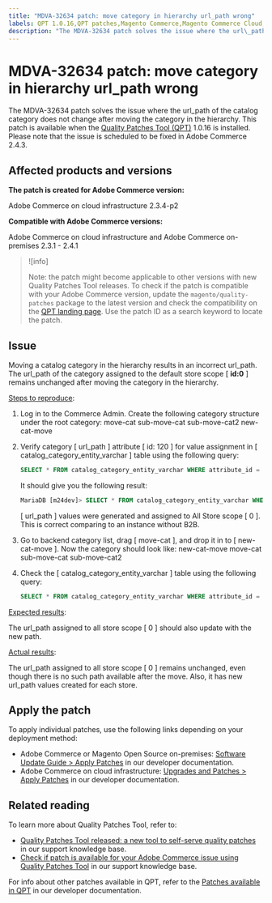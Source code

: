 ```yaml
---
title: "MDVA-32634 patch: move category in hierarchy url_path wrong"
labels: QPT 1.0.16,QPT patches,Magento Commerce,Magento Commerce Cloud,URL,catalog,category,data discrepancies,support tools,Adobe Commerce,cloud infrastructure,on-premises,Magento Open Source,2.3.1,2.3.2,2.3.2-p2,2.3.3,2.3.3-p1,2.3.4,2.3.4-p1,2.3.4-p2,2.3.5,2.3.5-p1,2.3.5-p2,2.3.6,2.3.6-p1,2.3.7,2.4.0,2.4.0-p1,2.4.1
description: "The MDVA-32634 patch solves the issue where the url\_path of the catalog category does not change after moving the category in the hierarchy. This patch is available when the [Quality Patches Tool (QPT)](https://support.magento.com/hc/en-us/articles/360047139492) 1.0.16 is installed. Please note that the issue is scheduled to be fixed in Adobe Commerce 2.4.3."
---
```


# MDVA-32634 patch: move category in hierarchy url_path wrong

The MDVA-32634 patch solves the issue where the url\_path of the catalog category does not change after moving the category in the hierarchy. This patch is available when the [Quality Patches Tool (QPT)](https://support.magento.com/hc/en-us/articles/360047139492) 1.0.16 is installed. Please note that the issue is scheduled to be fixed in Adobe Commerce 2.4.3.

## Affected products and versions

**The patch is created for Adobe Commerce version:**

Adobe Commerce on cloud infrastructure 2.3.4-p2

**Compatible with Adobe Commerce versions:**

Adobe Commerce on cloud infrastructure and Adobe Commerce on-premises 2.3.1 - 2.4.1

>![info]
>
 >Note: the patch might become applicable to other versions with new Quality Patches Tool releases. To check if the patch is compatible with your Adobe Commerce version, update the `magento/quality-patches` package to the latest version and check the compatibility on the [QPT landing page](https://devdocs.magento.com/quality-patches/tool.html#patch-grid). Use the patch ID as a search keyword to locate the patch.

## Issue

Moving a catalog category in the hierarchy results in an incorrect url\_path. The url\_path of the category assigned to the default store scope \[ **id:0** \] remains unchanged after moving the category in the hierarchy.

<ins>Steps to reproduce</ins>:

1. Log in to the Commerce Admin. Create the following category structure under the root category: move-cat sub-move-cat sub-move-cat2 new-cat-move
1. Verify category \[ url\_path \] attribute \[ id: 120 \] for value assignment in \[ catalog\_category\_entity\_varchar \] table using the following query:
    ```sql
    SELECT * FROM catalog_category_entity_varchar WHERE attribute_id = 120 ORDER BY value_id DESC LIMIT 4;
    ```

    It should give you the following result:
    ```sql
    MariaDB [m24dev]> SELECT * FROM catalog_category_entity_varchar WHERE attribute_id = 120 ORDER BY value_id DESC LIMIT 4;
    ```

    \[ url\_path \] values were generated and assigned to All Store scope \[ 0 \]. This is correct comparing to an instance without B2B.
1. Go to backend category list, drag \[ move-cat \], and drop it in to \[ new-cat-move \]. Now the category should look like: new-cat-move move-cat sub-move-cat sub-move-cat2
1. Check the \[ catalog\_category\_entity\_varchar \] table using the following query:
    ```sql
    SELECT * FROM catalog_category_entity_varchar WHERE attribute_id = 120 ORDER BY value_id DESC LIMIT 16;
    ```

<ins>Expected results</ins>:

The url\_path assigned to all store scope \[ 0 \] should also update with the new path.

<ins>Actual results</ins>:

The url\_path assigned to all store scope \[ 0 \] remains unchanged, even though there is no such path available after the move. Also, it has new url\_path values created for each store.

## Apply the patch

To apply individual patches, use the following links depending on your deployment method:

* Adobe Commerce or Magento Open Source on-premises: [Software Update Guide > Apply Patches](https://devdocs.magento.com/guides/v2.4/comp-mgr/patching/mqp.html) in our developer documentation.
* Adobe Commerce on cloud infrastructure: [Upgrades and Patches > Apply Patches](https://devdocs.magento.com/cloud/project/project-patch.html) in our developer documentation.

## Related reading

To learn more about Quality Patches Tool, refer to:

* [Quality Patches Tool released: a new tool to self-serve quality patches](https://support.magento.com/hc/en-us/articles/360047139492) in our support knowledge base.
* [Check if patch is available for your Adobe Commerce issue using Quality Patches Tool](https://support.magento.com/hc/en-us/articles/360047125252) in our support knowledge base.

For info about other patches available in QPT, refer to the [Patches available in QPT](https://devdocs.magento.com/quality-patches/tool.html#patch-grid) in our developer documentation.